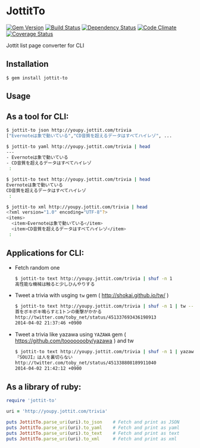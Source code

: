 # JottitTo
[![Gem Version](https://badge.fury.io/rb/jottit-to.png)](http://badge.fury.io/rb/jottit-to) [![Build Status](https://travis-ci.org/toooooooby/jottit-to.svg?branch=master)](https://travis-ci.org/toooooooby/jottit-to) [![Dependency Status](https://gemnasium.com/toooooooby/jottit-to.png)](https://gemnasium.com/toooooooby/jottit-to) [![Code Climate](https://codeclimate.com/github/toooooooby/jottit-to.png)](https://codeclimate.com/github/toooooooby/jottit-to) [![Coverage Status](https://coveralls.io/repos/toooooooby/jottit-to/badge.png?branch=master)](https://coveralls.io/r/toooooooby/jottit-to)


Jottit list page converter for CLI

## Installation

    $ gem install jottit-to

## Usage

## As a tool for CLI:

```bash
$ jottit-to json http://youpy.jottit.com/trivia
["Evernoteは象で動いている","CD音質を超えるデータはすべてハイレゾ", ...

$ jottit-to yaml http://youpy.jottit.com/trivia | head
---
- Evernoteは象で動いている
- CD音質を超えるデータはすべてハイレゾ
 :

$ jottit-to text http://youpy.jottit.com/trivia | head
Evernoteは象で動いている
CD音質を超えるデータはすべてハイレゾ
 :

$ jottit-to xml http://youpy.jottit.com/trivia | head
<?xml version="1.0" encoding="UTF-8"?>
<items>
  <item>Evernoteは象で動いている</item>
  <item>CD音質を超えるデータはすべてハイレゾ</item>
 : 
```

## Applications for CLI:


* Fetch random one

    ```bash
    $ jottit-to text http://youpy.jottit.com/trivia | shuf -n 1
    高性能な機械は触ると少しひんやりする
    ```
* Tweet a trivia with usging `tw` gem ( http://shokai.github.io/tw/ )

    ```bash
    $ jottit-to text http://youpy.jottit.com/trivia | shuf -n 1 | tw --pipe
    首をボキボキ鳴らすと1トンの衝撃がかかる
    http://twitter.com/toby_net/status/451337693436198913
    2014-04-02 21:37:46 +0900
    ```

* Tweet a trivia like yazawa using `YAZAWA` gem ( https://github.com/toooooooby/yazawa ) and tw

    ```bash
    $ jottit-to text http://youpy.jottit.com/trivia | shuf -n 1 | yazawa | tw --pipe
    『SOUJI』は人を裏切らない
    http://twitter.com/toby_net/status/451338808189911040
    2014-04-02 21:42:12 +0900
    ```

## As a library of ruby:

```ruby
require 'jottit-to'

uri = 'http://youpy.jottit.com/trivia'

puts JottitTo.parse_uri(uri).to_json    # Fetch and print as JSON
puts JottitTo.parse_uri(uri).to_yaml    # Fetch and print as yaml
puts JottitTo.parse_uri(uri).to_text    # Fetch and print as text
puts JottitTo.parse_uri(uri).to_xml     # Fetch and print as xml
```

